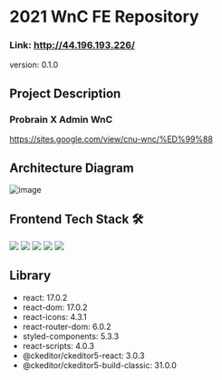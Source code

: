 # 2021 WnC FE Repository
### **Link: http://44.196.193.226/**

version: 0.1.0

## Project Description
### Probrain X Admin WnC
https://sites.google.com/view/cnu-wnc/%ED%99%88


## Architecture Diagram
![image](https://user-images.githubusercontent.com/80890062/141689725-3609ce02-a0e9-4d83-995c-8473a11d58fe.png)


## Frontend Tech Stack 🛠
<p>
<img src="https://img.shields.io/badge/HTML-E34F26?style=flat-square&logo=HTML&logoColor=white"/>
<img src="https://img.shields.io/badge/CSS3-1572B6?style=flat-square&logo=CSS3&logoColor=white"/>
<img src="https://img.shields.io/badge/JavaScript-F7DF1E?style=flat-square&logo=JavaScript&logoColor=white"/>
<img src="https://img.shields.io/badge/React-61DAFB?style=flat-square&logo=React&logoColor=white"/>
<img src="https://img.shields.io/badge/NGINX-009639?style=flat-square&logo=NGINX&logoColor=white"/>
</p>

## Library
- react: 17.0.2
- react-dom: 17.0.2
- react-icons: 4.3.1
- react-router-dom: 6.0.2
- styled-components: 5.3.3
- react-scripts: 4.0.3
- @ckeditor/ckeditor5-react: 3.0.3
- @ckeditor/ckeditor5-build-classic: 31.0.0

